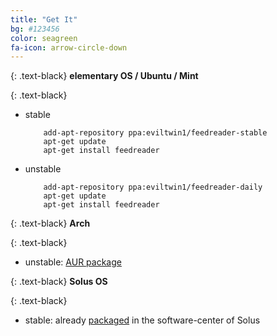 ```yaml
---
title: "Get It"
bg: #123456
color: seagreen
fa-icon: arrow-circle-down
---
```

{: .text-black}
**elementary OS / Ubuntu / Mint**

{: .text-black}
*   stable

            add-apt-repository ppa:eviltwin1/feedreader-stable
            apt-get update
            apt-get install feedreader

*   unstable

            add-apt-repository ppa:eviltwin1/feedreader-daily
            apt-get update
            apt-get install feedreader


{: .text-black}
**Arch**

{: .text-black}
*   unstable: [AUR package](https://aur.archlinux.org/packages/feedreader-bzr/)

{: .text-black}
**Solus OS**

{: .text-black}
*   stable: already [packaged](https://git.solus-project.com/packages/feedreader/) in the software-center of Solus

